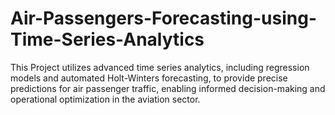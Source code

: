 # Air-Passengers-Forecasting-using-Time-Series-Analytics
This Project utilizes advanced time series analytics, including regression models and automated Holt-Winters forecasting, to provide precise predictions for air passenger traffic, enabling informed decision-making and operational optimization in the aviation sector.
